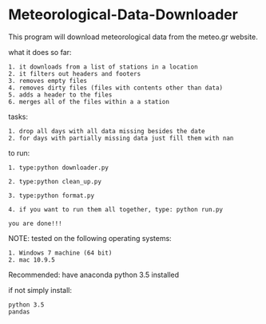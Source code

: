 # Meteorological-Data-Downloader

This program will download meteorological data from the meteo.gr website.

what it does so far:

    1. it downloads from a list of stations in a location
    2. it filters out headers and footers
    3. removes empty files
    4. removes dirty files (files with contents other than data)
    5. adds a header to the files
    6. merges all of the files within a a station

tasks:

    1. drop all days with all data missing besides the date
    2. for days with partially missing data just fill them with nan 

to run:

    
    1. type:python downloader.py

    2. type:python clean_up.py
    
    3. type:python format.py
    
    4. if you want to run them all together, type: python run.py
    
    you are done!!!
        

NOTE: 
tested on the following operating systems:

    1. Windows 7 machine (64 bit)
    2. mac 10.9.5

Recommended:  have anaconda python 3.5 installed

if not simply install:

    python 3.5
    pandas


